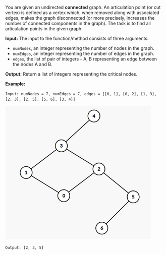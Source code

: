 You are given an undirected **connected** graph. An articulation point (or cut vertex) is defined as a vertex which, when removed along with associated edges, makes the graph disconnected (or more precisely, increases the number of connected components in the graph). The task is to find all articulation points in the given graph.

**Input:**
The input to the function/method consists of three arguments:

- `numNodes`, an integer representing the number of nodes in the graph.
- `numEdges`, an integer representing the number of edges in the graph.
- `edges`, the list of pair of integers - A, B representing an edge between the nodes A and B.

**Output:**
Return a list of integers representing the critical nodes.

**Example:**

`Input: numNodes = 7, numEdges = 7, edges = [[0, 1], [0, 2], [1, 3], [2, 3], [2, 5], [5, 6], [3, 4]]`

![alt text](https://github.com/juliehub/python-practice/blob/master/router.jpg?raw=true)

`Output: [2, 3, 5]`
